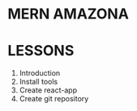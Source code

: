 # MERN AMAZONA

# LESSONS
1. Introduction
2. Install tools
3. Create react-app
4. Create git repository